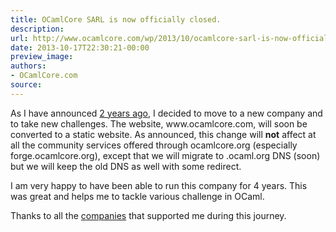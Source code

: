 ```yaml
---
title: OCamlCore SARL is now officially closed.
description:
url: http://www.ocamlcore.com/wp/2013/10/ocamlcore-sarl-is-now-officially-closed/
date: 2013-10-17T22:30:21-00:00
preview_image:
authors:
- OCamlCore.com
source:
---
```


<p>As I have announced <a href="http://forge.ocamlcore.org/forum/forum.php?forum_id=811">2 years ago</a>, I decided to move to a new company and to take new challenges. The website, www.ocamlcore.com, will soon be converted to a static website. As announced, this change will <strong>not</strong> affect at all the community services offered through ocamlcore.org (especially forge.ocamlcore.org), except that we will migrate to .ocaml.org DNS (soon) but we will keep the old DNS as well with some redirect.</p>
<p>I am very happy to have been able to run this company for 4 years. This was great and helps me to tackle various challenge in OCaml.</p>
<p>Thanks to all the <a href="http://www.ocamlcore.com/wp/company/clients/">companies</a> that supported me during this journey.</p>

